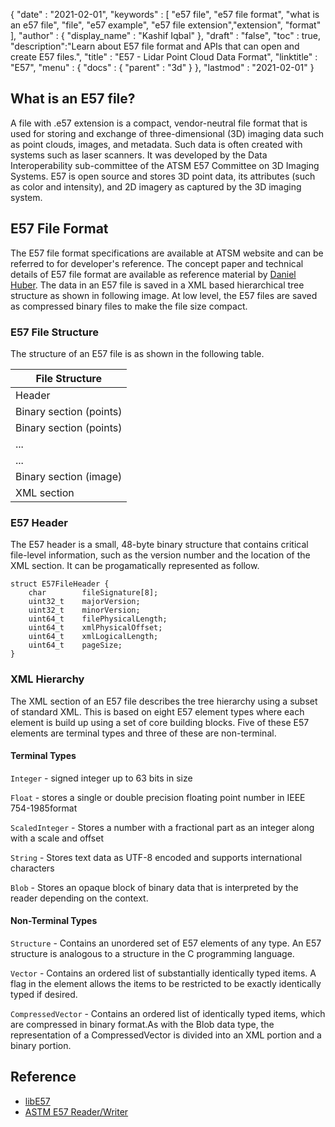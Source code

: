 {
  "date" : "2021-02-01",
  "keywords" : [ "e57 file", "e57 file format", "what is an e57 file", "file", "e57 example", "e57 file extension","extension", "format" ],
  "author" : {
    "display_name" : "Kashif Iqbal"
  },
  "draft" : "false",
  "toc" : true,
  "description":"Learn about E57 file format and APIs that can open and create E57 files.",
  "title" : "E57 - Lidar Point Cloud Data Format",
  "linktitle" : "E57",
  "menu" : {
    "docs" : {
      "parent" : "3d"
    }
  },
  "lastmod" : "2021-02-01"
}

## What is an E57 file?

A file with .e57 extension is a compact, vendor-neutral file format that is used for storing and exchange of three-dimensional (3D) imaging data such as point clouds, images, and metadata. Such data is often created with systems such as laser scanners. It was developed by the Data Interoperability sub-committee of the ATSM E57 Committee on 3D Imaging Systems.  E57 is open source and stores 3D point data, its attributes (such as color and intensity), and 2D imagery as captured by the 3D imaging system.

## E57 File Format

The E57 file format specifications are available at ATSM website and can be referred to for developer's reference. The concept paper and technical details of E57 file format are available as reference material by [Daniel Huber](https://paulbourke.net/dataformats/e57/2011-huber-e57-v3.pdf). The data in an E57 file is saved in a XML based hierarchical tree structure as shown in following image. At low level, the E57 files are saved as compressed binary files to make the file size compact.

### E57 File Structure

The structure of an E57 file is as shown in the following table.

| File Structure|
---|
|Header|
|Binary section (points)|
|Binary section (points)|
|...|
|...|
|Binary section (image)|
|XML section|

### E57 Header

The  E57 header  is  a small,   48-byte   binary structure   that   contains   critical   file-level information, such as the version number and the location of the XML section. It can be progamatically represented as follow.

```
struct E57FileHeader {
    char        fileSignature[8];
    uint32_t    majorVersion;
    uint32_t    minorVersion;
    uint64_t    filePhysicalLength;
    uint64_t    xmlPhysicalOffset;
    uint64_t    xmlLogicalLength;
    uint64_t    pageSize;
}
```

### XML Hierarchy

The XML section of an E57 file describes the tree hierarchy using a subset of standard XML. This is based on eight E57 element types where each element is build up using a set of core building blocks. Five of these E57 elements are terminal types and three of these are non-terminal.

#### Terminal Types

`Integer` - signed integer up to 63 bits in size

`Float` - stores a single or double precision floating point number in IEEE 754-1985format

`ScaledInteger` - Stores  a  number  with  a  fractional  part  as  an  integer  along  with  a  scale  and  offset

`String` - Stores text data as UTF-8 encoded and supports international characters

`Blob` - Stores  an  opaque  block  of  binary  data  that  is  interpreted  by  the  reader  depending  on  the  context.

#### Non-Terminal Types

`Structure` - Contains an unordered set of E57 elements of any type. An E57 structure is analogous to a structure in the C programming language.

`Vector` - Contains an ordered list of substantially identically typed items. A flag in the element allows the items to be restricted to be exactly identically typed if desired.

`CompressedVector` - Contains  an  ordered  list  of  identically  typed  items,  which  are  compressed  in  binary format.As with the Blob data type, the representation of a CompressedVector is divided into an XML portion and a binary portion.

## Reference

 * [libE57](http://www.libe57.org/)
 * [ASTM E57 Reader/Writer](https://docs.safe.com/fme/html/FME_Desktop_Documentation/FME_ReadersWriters/e57/e57.htm#:~:text=Overview,are%20structured%20as%20a%20tree.)
